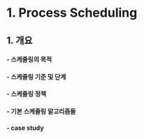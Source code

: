 # 1. Process Scheduling
## 1. 개요
#### - 스케줄링의 목적
#### - 스케줄링 기준 및 단계
#### - 스케줄링 정책
#### - 기본 스케줄링 알고리즘들
#### - case study

